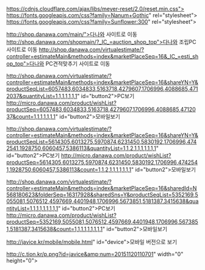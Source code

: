 




https://cdnjs.cloudflare.com/ajax/libs/meyer-reset/2.0/reset.min.css">
https://fonts.googleapis.com/css?family=Nanum+Gothic" rel="stylesheet">
https://fonts.googleapis.com/css?family=Sunflower:300" rel="stylesheet">




















































































































































































































































































































































































































































http://shop.danawa.com/main/">다나와 사이트로 이동</a></li>
http://shop.danawa.com/shopmain/?_IC_=auction_shop_top">다나와 조립PC사이트로 이동</a></li>
http://shop.danawa.com/virtualestimate/?controller=estimateMain&methods=index&marketPlaceSeq=16&_IC_=esti_shop_top">다나와 PC견적맞추기 사이트로 이동</a></li>























































































































http://shop.danawa.com/virtualestimate/?controller=estimateMain&methods=index&marketPlaceSeq=16&shareYN=Y&productSeqList=6057483,6034833,5163718,4279607,1706996,4088685,4712037&quantityList=1,1,1,1,1,1,1" id="button2">PC보기</a>
http://micro.danawa.com/product/wishList?productSeq=6057483,6034833,5163718,4279607,1706996,4088685,4712037&count=1,1,1,1,1,1,1" id="button2">모바일보기</a>
















http://shop.danawa.com/virtualestimate/?controller=estimateMain&methods=index&marketPlaceSeq=16&shareYN=Y&productSeqList=5614305,6013275,5970874,6231450,5830192,1706996,4742541,1928750,6060457,5386113&quantityList=1,1,2,1,1,1,1,1,1,1" id="button2">PC보기</a>
http://micro.danawa.com/product/wishList?productSeq=5614305,6013275,5970874,6231450,5830192,1706996,4742541,1928750,6060457,5386113&count=1,1,2,1,1,1,1,1,1,1" id="button2">모바일보기</a>











































































































































http://shop.danawa.com/virtualestimate/?controller=estimateMain&methods=index&marketPlaceSeq=16&sharedId=N568180623&folderSeq=16317928&sharedSns=Y&productSeqList=5352169,5055081,5076512,4597669,4401948,1706996,5673851,5181387,3415638&quantityList=1,1,1,1,1,1,1,1,1" id="button2">PC보기</a>
http://micro.danawa.com/product/wishList?productSeq=5352169,5055081,5076512,4597669,4401948,1706996,5673851,5181387,3415638&count=1,1,1,1,1,1,1,1,1" id="button2">모바일보기</a>







































































































































http://javice.kr/mobile/mobile.html" id="device">모바일 버전으로 보기</a>

http://c.tion.kr/p.png?id=javice&amp;num=20151120110701" width="0" height="0">




